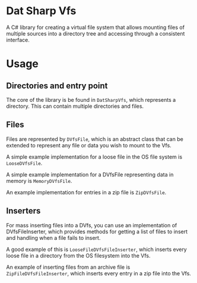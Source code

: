 # Dat Sharp Vfs
A C# library for creating a virtual file system that allows mounting files of multiple sources into a directory tree and
accessing through a consistent interface.

# Usage
## Directories and entry point
The core of the library is be found in `DatSharpVfs`, which represents a directory. This can contain multiple 
directories and files.

## Files
Files are represented by `DVfsFile`, which is an abstract class that can be extended to represent any file or data you
wish to mount to the Vfs.

A simple example implementation for a loose file in the OS file system is `LooseDVfsFile`.

A simple example implementation for a DVfsFile representing data in memory is `MemoryDVfsFile`.

An example implementation for entries in a zip file is `ZipDVfsFile`.

## Inserters
For mass inserting files into a DVfs, you can use an implementation of DVfsFileInserter, which provides methods for
getting a list of files to insert and handling when a file fails to insert.

A good example of this is `LooseFileDVfsFileInserter`, which inserts every loose file in a directory from the OS
filesystem into the Vfs.

An example of inserting files from an archive file is `ZipFileDVfsFileInserter`, which inserts every entry in a zip file
into the Vfs.